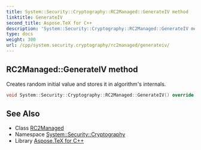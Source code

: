 ```yaml
---
title: System::Security::Cryptography::RC2Managed::GenerateIV method
linktitle: GenerateIV
second_title: Aspose.TeX for C++
description: 'System::Security::Cryptography::RC2Managed::GenerateIV method. Creates random initial value and stores it in algorithm''s internals in C++.'
type: docs
weight: 300
url: /cpp/system.security.cryptography/rc2managed/generateiv/
---
```

## RC2Managed::GenerateIV method


Creates random initial value and stores it in algorithm's internals.

```cpp
void System::Security::Cryptography::RC2Managed::GenerateIV() override
```

## See Also

* Class [RC2Managed](../)
* Namespace [System::Security::Cryptography](../../)
* Library [Aspose.TeX for C++](../../../)
